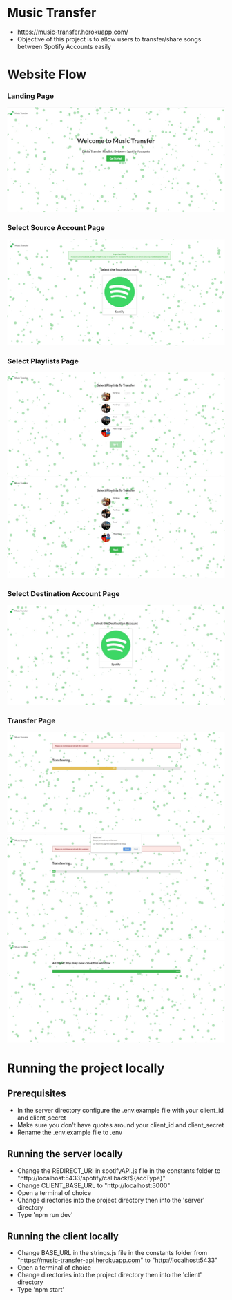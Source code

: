 # Music Transfer
- https://music-transfer.herokuapp.com/
- Objective of this project is to allow users to transfer/share songs between Spotify Accounts easily

# Website Flow

### Landing Page

  <img src="screenshots/landingPage.JPG" style="margin-bottom:10px margin-top: 10px" >
  
  ### Select Source Account Page
  <img src="screenshots/selectSourcePage.JPG" style="margin-bottom:10px margin-top: 10px"> 
  
  ### Select Playlists Page
  <img src="screenshots/selectPlaylistsPage.JPG" style="margin-bottom:10px margin-top: 10px"> 
  <img src="screenshots/selectPlaylistsPage2.JPG" style="margin-bottom:10px margin-top: 10px">
  
  ### Select Destination Account Page
  <img src="screenshots/selectDestinationPage.JPG" style="margin-bottom:10px margin-top: 10px">
  
  ### Transfer Page 
  <img src="screenshots/transferPageProgress.JPG" style="margin-bottom:10px margin-top: 10px">
  <img src="screenshots/transferPageReloadWarning.JPG" style="margin-bottom:10px margin-top: 10px"> 
  <img src="screenshots/transferPageComplete.JPG" style="margin-bottom:10px margin-top: 10px">

# Running the project locally

## Prerequisites

- In the server directory configure the .env.example file with your client_id and client_secret
- Make sure you don't have quotes around your client_id and client_secret
- Rename the .env.example file to .env

## Running the server locally

- Change the REDIRECT_URI in spotifyAPI.js file in the constants folder to "http://localhost:5433/spotify/callback/${accType}"
- Change CLIENT_BASE_URL to "http://localhost:3000"
- Open a terminal of choice
- Change directories into the project directory then into the 'server' directory
- Type 'npm run dev'

## Running the client locally

- Change BASE_URL in the strings.js file in the constants folder from "https://music-transfer-api.herokuapp.com" to "http://localhost:5433"
- Open a terminal of choice
- Change directories into the project directory then into the 'client' directory
- Type 'npm start'
